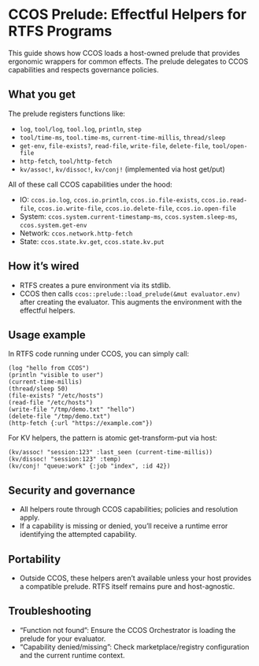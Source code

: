 # CCOS Prelude: Effectful Helpers for RTFS Programs

This guide shows how CCOS loads a host-owned prelude that provides ergonomic wrappers for common effects. The prelude delegates to CCOS capabilities and respects governance policies.

## What you get
The prelude registers functions like:
- `log`, `tool/log`, `tool.log`, `println`, `step`
- `tool/time-ms`, `tool.time-ms`, `current-time-millis`, `thread/sleep`
- `get-env`, `file-exists?`, `read-file`, `write-file`, `delete-file`, `tool/open-file`
- `http-fetch`, `tool/http-fetch`
- `kv/assoc!`, `kv/dissoc!`, `kv/conj!` (implemented via host get/put)

All of these call CCOS capabilities under the hood:
- IO: `ccos.io.log`, `ccos.io.println`, `ccos.io.file-exists`, `ccos.io.read-file`, `ccos.io.write-file`, `ccos.io.delete-file`, `ccos.io.open-file`
- System: `ccos.system.current-timestamp-ms`, `ccos.system.sleep-ms`, `ccos.system.get-env`
- Network: `ccos.network.http-fetch`
- State: `ccos.state.kv.get`, `ccos.state.kv.put`

## How it’s wired
- RTFS creates a pure environment via its stdlib.
- CCOS then calls `ccos::prelude::load_prelude(&mut evaluator.env)` after creating the evaluator. This augments the environment with the effectful helpers.

## Usage example
In RTFS code running under CCOS, you can simply call:

```
(log "hello from CCOS")
(println "visible to user")
(current-time-millis)
(thread/sleep 50)
(file-exists? "/etc/hosts")
(read-file "/etc/hosts")
(write-file "/tmp/demo.txt" "hello")
(delete-file "/tmp/demo.txt")
(http-fetch {:url "https://example.com"})
```

For KV helpers, the pattern is atomic get-transform-put via host:
```
(kv/assoc! "session:123" :last_seen (current-time-millis))
(kv/dissoc! "session:123" :temp)
(kv/conj! "queue:work" {:job "index", :id 42})
```

## Security and governance
- All helpers route through CCOS capabilities; policies and resolution apply.
- If a capability is missing or denied, you’ll receive a runtime error identifying the attempted capability.

## Portability
- Outside CCOS, these helpers aren’t available unless your host provides a compatible prelude. RTFS itself remains pure and host-agnostic.

## Troubleshooting
- “Function not found”: Ensure the CCOS Orchestrator is loading the prelude for your evaluator.
- “Capability denied/missing”: Check marketplace/registry configuration and the current runtime context.
